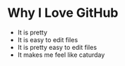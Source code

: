# Why I Love GitHub

* It is pretty
* It is easy to edit files
* It is pretty easy to edit files
* It makes me feel like caturday